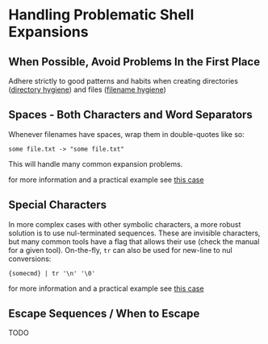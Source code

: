 # Handling Problematic Shell Expansions

## When Possible, Avoid Problems In the First Place

Adhere strictly to good patterns and habits when creating directories ([directory hygiene](../pages/directory-tree-hygiene.md)) and files ([filename hygiene](../pages/filename-hygiene.md))

## Spaces - Both Characters and Word Separators

Whenever filenames have spaces, wrap them in double-quotes like so:

`some file.txt -> "some file.txt"`

This will handle many common expansion problems.

for more information and a practical example see [this case](xargs.md#strategy-1---double-quote-for-proper-expansions)

## Special Characters

In more complex cases with other symbolic characters, a more robust solution is to use nul-terminated sequences. These are invisible characters, but many common tools have a flag that allows their use (check the manual for a given tool). On-the-fly, `tr` can also be used for new-line to nul conversions:

`{somecmd} | tr '\n' '\0'`

for more information and a practical example see [this case](xargs.md#strategy-2---nul-terminated-sequences)

## Escape Sequences / When to Escape

TODO